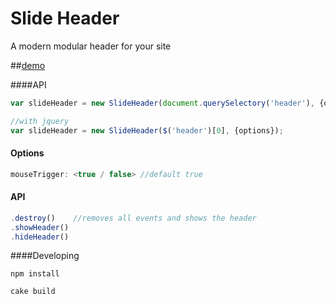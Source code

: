 Slide Header
==============

A modern modular header for your site

##[demo](http://samccone.github.io/slide-header/demo/index)

####API

```js
var slideHeader = new SlideHeader(document.querySelectory('header'), {options});

//with jquery
var slideHeader = new SlideHeader($('header')[0], {options});
```

#### Options

```js
mouseTrigger: <true / false> //default true
```

#### API
```js
.destroy()    //removes all events and shows the header
.showHeader()
.hideHeader()
```


####Developing

```npm install```

```cake build```